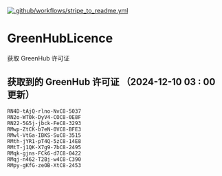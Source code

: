 [![.github/workflows/stripe_to_readme.yml](https://github.com/zjx-kimi/GreenHubLicence/actions/workflows/stripe_to_readme.yml/badge.svg)](https://github.com/zjx-kimi/GreenHubLicence/actions/workflows/stripe_to_readme.yml)
# GreenHubLicence
获取 GreenHub 许可证
## 获取到的 GreenHub 许可证 （2024-12-10 03 : 00 更新）
```
RN4D-tAjQ-rlno-NvC8-5037
RN2o-WT0k-DyV4-COC8-0E8F
RN22-5G5j-jbck-FeC8-3293
RMwp-ZtCK-b7eN-0VC8-BFE3
RMwl-VtGa-IBKS-SuC8-3515
RMth-jYR1-pT4Q-5zC8-14E8
RMtT-j1QK-X7g9-7bC8-2495
RMqk-gjns-FCk6-d7C8-0422
RMqj-n462-T2Bj-w4C8-C390
RMpy-gKfG-zeOB-XtC8-2453
```
